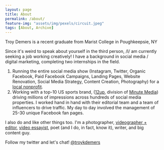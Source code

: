```yaml
---
layout: page
title: About
permalink: /about/
feature-img: "assets/img/pexels/circuit.jpeg"
tags: [About, Archive]
---
```


Troy Demers is a recent graduate from Marist College in Poughkeepsie, NY

Since it's weird to speak about yourself in the third person, 
/I/ am currently seeking a job working creatively!
I have a background in social media / digital marketing, completing two internships in the field.
1. Running the entire social media show (Instagram, Twitter, Organic Facebook, Paid Facebook Campaigns, Landing Pages, Website Renovation, Social Media Strategy, Content Creation, Photography) for a [local nonprofit](http://www.casaofmiddlesexcounty.org/).
2. Working with a top-10 US sports brand, ([12up](https://www.12up.com/), division of [Minute Media](https://www.minutemedia.com/)) driving millions of impressions across hundreds of social media properties. I worked hand in hand with their editorial team and a team of influencers to drive traffic. My day to day involved the management of 25-30 unique Facebook fan pages.

I also do and like other things too. I'm a photographer, [videographer + editor](https://www.youtube.com/watch?v=kXe8vhIlnxU), [video essayist](https://www.youtube.com/watch?v=o5yhrvL8e-k&t=35s), poet (and I do, in fact, know it), writer, and big content guy.

Follow my twitter and let's chat! [@troykdemers](https://twitter.com/troykdemers)

 
 
